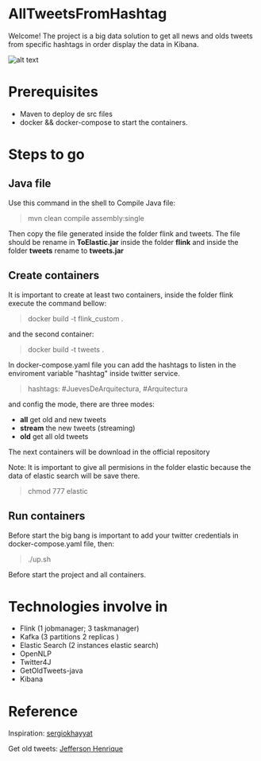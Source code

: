# AllTweetsFromHashtag
Welcome! The project is a big data solution to get all news and olds tweets from specific hashtags in order display the data in Kibana.

![alt text](https://github.com/eltitopera/AllTweetsFromHashtag/blob/master/diagram.jpg)
# Prerequisites
 - Maven to deploy de src files 
 - docker && docker-compose to start the containers.

# Steps to go

## Java file
Use this command in the shell to Compile Java file: 
> mvn clean compile assembly:single

Then copy the file generated inside the folder flink and tweets. The file should be rename in __ToElastic.jar__ inside the folder __flink__ and inside the folder __tweets__ rename to __tweets.jar__ 
 
## Create containers

It is important to create at least two containers, inside the folder flink execute the command bellow:
> docker build -t flink_custom .

and the second container:
> docker build -t tweets . 

In docker-compose.yaml file you can add the hashtags to listen in the enviroment variable "hashtag" inside twitter service.
> hashtags: #JuevesDeArquitectura, #Arquitectura

and config the mode, there are three modes:
 - __all__ get old and new tweets 
 - __stream__ the new tweets (streaming)
 - __old__ get all old tweets 

The next containers will be download in the official repository

Note: It is important to give all permisions in the folder elastic because the data of elastic search will be save there. 
> chmod 777 elastic

## Run containers

Before start the big bang is important to add your twitter credentials in docker-compose.yaml file, then:
> ./up.sh

Before start the project and all containers.  

# Technologies involve in 
 - Flink (1 jobmanager; 3 taskmanager)
 - Kafka (3 partitions 2 replicas )
 - Elastic Search (2 instances elastic search)
 - OpenNLP
 - Twitter4J
 - GetOldTweets-java 
 - Kibana
 
 # Reference
 Inspiration: [sergiokhayyat](https://github.com/sergiokhayyat/SocialFearGreedIndex)
 
 Get old tweets: [Jefferson Henrique](https://github.com/Jefferson-Henrique/GetOldTweets-java)


